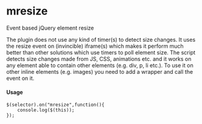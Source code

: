 # mresize
Event based jQuery element resize 

The plugin does not use any kind of timer(s) to detect size changes. It uses the resize event on (invincible) iframe(s) which makes it perform much better than other solutions which use timers to poll element size. The script detects size changes made from JS, CSS, animations etc. and it works on any element able to contain other elements (e.g. div, p, li etc.). To use it on other inline elements (e.g. images) you need to add a wrapper and call the event on it. 

#### Usage 

```
$(selector).on("mresize",function(){
	console.log($(this));
});
```
